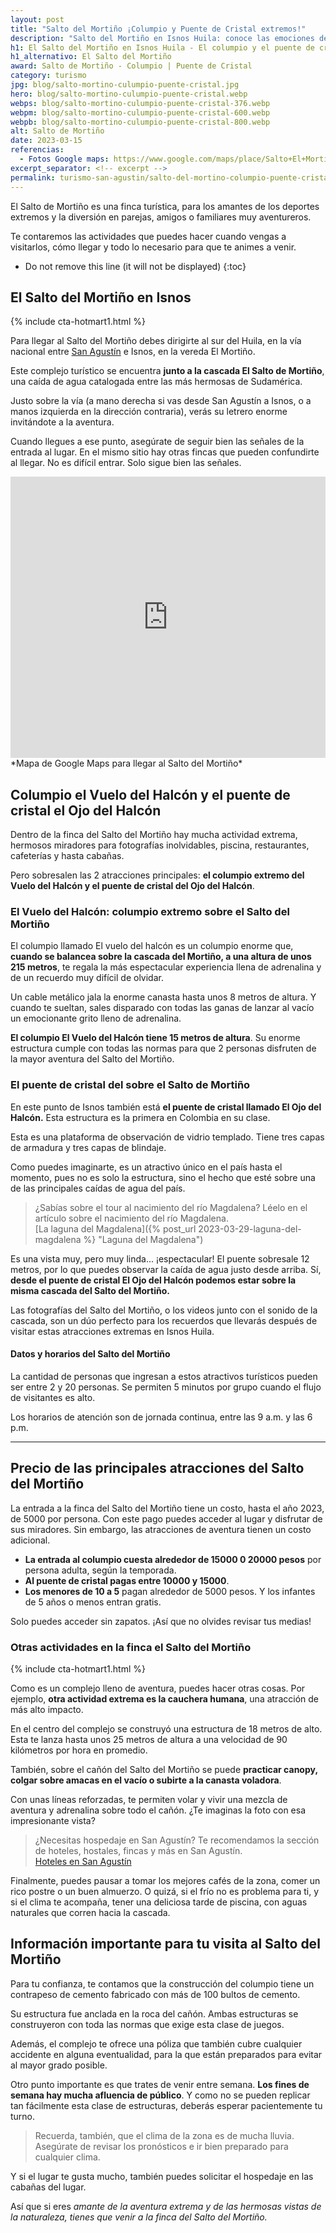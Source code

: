 ```yaml
---
layout: post
title: "Salto del Mortiño ¡Columpio y Puente de Cristal extremos!"
description: "Salto del Mortiño en Isnos Huila: conoce las emociones del Columpio y el puente de Cristal que están sobre la caída de esta majestuosa cascada."
h1: El Salto del Mortiño en Isnos Huila - El columpio y el puente de cristal más extremos de Colombia
h1_alternativo: El Salto del Mortiño
award: Salto de Mortiño - Columpio | Puente de Cristal
category: turismo
jpg: blog/salto-mortino-culumpio-puente-cristal.jpg
hero: blog/salto-mortino-culumpio-puente-cristal.webp
webps: blog/salto-mortino-culumpio-puente-cristal-376.webp
webpm: blog/salto-mortino-culumpio-puente-cristal-600.webp
webpb: blog/salto-mortino-culumpio-puente-cristal-800.webp
alt: Salto de Mortiño
date: 2023-03-15
referencias:
  - Fotos Google maps: https://www.google.com/maps/place/Salto+El+Morti%C3%B1o/@1.88762,-76.2170648,3a,75y,90t/data=!3m8!1e2!3m6!1sAF1QipN-NGxHgFZijFTmCcjP_MmZLmss4tcFoiV5xb5V!2e10!3e12!6shttps:%2F%2Flh5.googleusercontent.com%2Fp%2FAF1QipN-NGxHgFZijFTmCcjP_MmZLmss4tcFoiV5xb5V%3Dw224-h298-k-no!7i1200!8i1600!4m8!3m7!1s0x8e25716c1b260971:0x7b971d85fae7fa6d!8m2!3d1.88762!4d-76.2170648!14m1!1BCgIgAQ!16s%2Fg%2F11j90yl_p1?authuser=0&hl=es
excerpt_separator: <!-- excerpt -->
permalink: turismo-san-agustin/salto-del-mortino-columpio-puente-cristal
--- 
```

El Salto de Mortiño es una finca turística, para los amantes de los deportes extremos y la diversión en parejas, amigos o familiares muy aventureros.
<!-- excerpt -->

Te contaremos las actividades que puedes hacer cuando vengas a visitarlos, cómo llegar y todo lo necesario para que te animes a venir.

* Do not remove this line (it will not be displayed)
{:toc}

## El Salto del Mortiño en Isnos

{% include cta-hotmart1.html %}

Para llegar al Salto del Mortiño debes dirigirte al sur del Huila, en la vía nacional entre [San Agustín]({{site.baseurl}}/turismo-san-agustin/san-agustin-huila-magia-aventura-extrema "San Agustín Huila") e Isnos, en la vereda El Mortiño.

Este complejo turístico se encuentra **junto a la cascada El Salto de Mortiño**, una caída de agua catalogada entre las más hermosas de Sudamérica.

Justo sobre la vía (a mano derecha si vas desde San Agustín a Isnos, o a manos izquierda en la dirección contraria), verás su letrero enorme invitándote a la aventura.

Cuando llegues a ese punto, asegúrate de seguir bien las señales de la entrada al lugar. En el mismo sitio hay otras fincas que pueden confundirte al llegar. No es difícil entrar. Solo sigue bien las señales.

<iframe src="https://www.google.com/maps/embed?pb=!1m18!1m12!1m3!1d3987.6630613171924!2d-76.21302838479016!3d1.8833470601525717!2m3!1f0!2f0!3f0!3m2!1i1024!2i768!4f13.1!3m3!1m2!1s0x8e257114972da5eb%3A0x9c1b9bd07acd0161!2sSalto%20del%20Morti%C3%B1o!5e0!3m2!1ses!2sco!4v1669519733234!5m2!1ses!2sco" width="100%" height="450" style="border:0;" allowfullscreen="" loading="lazy" referrerpolicy="no-referrer-when-downgrade"></iframe>
*Mapa de Google Maps para llegar al Salto del Mortiño*

## Columpio el Vuelo del Halcón y el puente de cristal el Ojo del Halcón

Dentro de la finca del Salto del Mortiño hay mucha actividad extrema, hermosos miradores para fotografías inolvidables, piscina, restaurantes, cafeterías y hasta cabañas.

Pero sobresalen las 2 atracciones principales: **el columpio extremo del Vuelo del Halcón y el puente de cristal del Ojo del Halcón**.

### El Vuelo del Halcón: columpio extremo sobre el Salto del Mortiño

El columpio llamado El vuelo del halcón es un columpio enorme que, **cuando se balancea sobre la cascada del Mortiño, a una altura de unos 215 metros**, te regala la más espectacular experiencia llena de adrenalina y de un recuerdo muy difícil de olvidar.

Un cable metálico jala la enorme canasta hasta unos 8 metros de altura. Y cuando te sueltan, sales disparado con todas las ganas de lanzar al vacío un emocionante grito lleno de adrenalina.

**El columpio El Vuelo del Halcón tiene 15 metros de altura**. Su enorme estructura cumple con todas las normas para que 2 personas disfruten de la mayor aventura del Salto del Mortiño.

### El puente de cristal del sobre el Salto de Mortiño

En este punto de Isnos también está **el puente de cristal llamado El Ojo del Halcón.** Esta estructura es la primera en Colombia en su clase.

Esta es una plataforma de observación de vidrio templado. Tiene tres capas de armadura y tres capas de blindaje.

Como puedes imaginarte, es un atractivo único en el país hasta el momento, pues no es solo la estructura, sino el hecho que esté sobre una de las principales caídas de agua del país.

>¿Sabías sobre el tour al nacimiento del río Magdalena? Léelo en el artículo sobre el nacimiento del río Magdalena.  
[La laguna del Magdalena]({% post_url 2023-03-29-laguna-del-magdalena %} "Laguna del Magdalena")

Es una vista muy, pero muy linda... ¡espectacular! El puente sobresale 12 metros, por lo que puedes observar la caída de agua justo desde arriba. Sí, **desde el puente de cristal El Ojo del Halcón podemos estar sobre la misma cascada del Salto del Mortiño.**

Las fotografías del Salto del Mortiño, o los videos junto con el sonido de la cascada, son un dúo perfecto para los recuerdos que llevarás después de visitar estas atracciones extremas en Isnos Huila.

#### Datos y horarios del Salto del Mortiño

La cantidad de personas que ingresan a estos atractivos turísticos pueden ser entre 2 y 20 personas. Se permiten 5 minutos por grupo cuando el flujo de visitantes es alto.

Los horarios de atención son de jornada continua, entre las 9 a.m. y las 6 p.m.

-----

## Precio de las principales atracciones del Salto del Mortiño

La entrada a la finca del Salto del Mortiño tiene un costo, hasta el año 2023, de 5000 por persona. Con este pago puedes acceder al lugar y disfrutar de sus miradores. Sin embargo, las atracciones de aventura tienen un costo adicional.

* **La entrada al columpio cuesta alrededor de 15000 0 20000 pesos** por persona adulta, según la temporada.
* **Al puente de cristal pagas entre 10000 y 15000**.
* **Los menores de 10 a 5** pagan alrededor de 5000 pesos. Y los infantes de 5 años o menos entran gratis.

Solo puedes acceder sin zapatos. ¡Así que no olvides revisar tus medias!

### Otras actividades en la finca el Salto del Mortiño

{% include cta-hotmart1.html %}

Como es un complejo lleno de aventura, puedes hacer otras cosas. Por ejemplo, **otra actividad extrema es la cauchera humana**, una atracción de más alto impacto.

En el centro del complejo se construyó una estructura de 18 metros de alto. Esta te lanza hasta unos 25 metros de altura a una velocidad de 90 kilómetros por hora en promedio.

También, sobre el cañón del Salto del Mortiño se puede **practicar canopy, colgar sobre amacas en el vacío o subirte a la canasta voladora**.

Con unas líneas reforzadas, te permiten volar y vivir una mezcla de aventura y adrenalina sobre todo el cañón. ¿Te imaginas la foto con esa impresionante vista?

>¿Necesitas hospedaje en San Agustín? Te recomendamos la sección de hoteles, hostales, fincas y más en San Agustín.  
[Hoteles en San Agustín]({{site.baseurl}}/hoteles-san-agustin)

Finalmente, puedes pausar a tomar los mejores cafés de la zona, comer un rico postre o un buen almuerzo. O quizá, si el frío no es problema para ti, y si el clima te acompaña, tener una deliciosa tarde de piscina, con aguas naturales que corren hacia la cascada.

## Información importante para tu visita al Salto del Mortiño

Para tu confianza, te contamos que la construcción del columpio tiene un contrapeso de cemento fabricado con más de 100 bultos de cemento.

Su estructura fue anclada en la roca del cañón. Ambas estructuras se construyeron con toda las normas que exige esta clase de juegos.

Además, el complejo te ofrece una póliza que también cubre cualquier accidente en alguna eventualidad, para la que están preparados para evitar al mayor grado posible.

Otro punto importante es que trates de venir entre semana. **Los fines de semana hay mucha afluencia de público**. Y como no se pueden replicar tan fácilmente esta clase de estructuras, deberás esperar pacientemente tu turno.

>Recuerda, también, que el clima de la zona es de mucha lluvia. Asegúrate de revisar los pronósticos e ir bien preparado para cualquier clima.

Y si el lugar te gusta mucho, también puedes solicitar el hospedaje en las cabañas del lugar.

Así que si eres *amante de la aventura extrema y de las hermosas vistas de la naturaleza, tienes que venir a la finca del Salto del Mortiño.*
